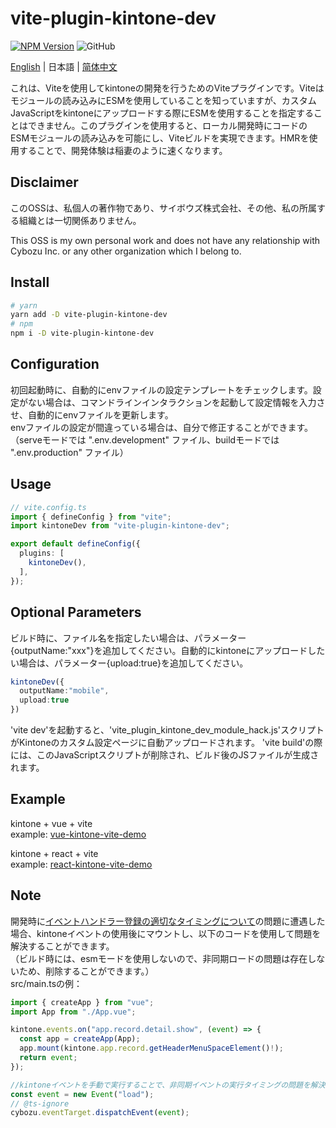 # vite-plugin-kintone-dev

[![NPM Version](https://img.shields.io/npm/dt/vite-plugin-kintone-dev)](https://www.npmjs.com/package/vite-plugin-kintone-dev)
![GitHub](https://img.shields.io/github/license/GuSanle/vite-plugin-kintone-dev)

[English](https://github.com/GuSanle/vite-plugin-kintone-dev/blob/main/README.md)  | 日本語 | [简体中文](https://github.com/GuSanle/vite-plugin-kintone-dev/blob/main/README.zh-CN.md)

これは、Viteを使用してkintoneの開発を行うためのViteプラグインです。Viteはモジュールの読み込みにESMを使用していることを知っていますが、カスタムJavaScriptをkintoneにアップロードする際にESMを使用することを指定することはできません。このプラグインを使用すると、ローカル開発時にコードのESMモジュールの読み込みを可能にし、Viteビルドを実現できます。HMRを使用することで、開発体験は稲妻のように速くなります。

## Disclaimer

このOSSは、私個人の著作物であり、サイボウズ株式会社、その他、私の所属する組織とは一切関係ありません。
 
This OSS is my own personal work and does not have any relationship with Cybozu Inc. or any other organization which I belong to.

## Install

```sh
# yarn
yarn add -D vite-plugin-kintone-dev
# npm
npm i -D vite-plugin-kintone-dev
```
## Configuration
初回起動時に、自動的にenvファイルの設定テンプレートをチェックします。設定がない場合は、コマンドラインインタラクションを起動して設定情報を入力させ、自動的にenvファイルを更新します。     
envファイルの設定が間違っている場合は、自分で修正することができます。 
（serveモードでは ".env.development" ファイル、buildモードでは ".env.production" ファイル）    

## Usage
```ts
// vite.config.ts
import { defineConfig } from "vite";
import kintoneDev from "vite-plugin-kintone-dev";

export default defineConfig({
  plugins: [
    kintoneDev(),
  ],
});
```
## Optional Parameters
ビルド時に、ファイル名を指定したい場合は、パラメーター{outputName:"xxx"}を追加してください。自動的にkintoneにアップロードしたい場合は、パラメーター{upload:true}を追加してください。   
```ts
kintoneDev({
  outputName:"mobile",
  upload:true
})
```
 
'vite dev'を起動すると、'vite_plugin_kintone_dev_module_hack.js'スクリプトがKintoneのカスタム設定ページに自動アップロードされます。 'vite build'の際には、このJavaScriptスクリプトが削除され、ビルド後のJSファイルが生成されます。


## Example
kintone + vue + vite   
example: [vue-kintone-vite-demo](https://github.com/GuSanle/vite-plugin-kintone-dev/tree/main/example/vue-kintone-vite-demo)

kintone + react + vite   
example: [react-kintone-vite-demo](https://github.com/GuSanle/vite-plugin-kintone-dev/tree/main/example/react-kintone-vite-demo)

## Note
開発時に[イベントハンドラー登録の適切なタイミングについて](https://cybozudev.zendesk.com/hc/ja/articles/360000882123)の問題に遭遇した場合、kintoneイベントの使用後にマウントし、以下のコードを使用して問題を解決することができます。  
（ビルド時には、esmモードを使用しないので、非同期ロードの問題は存在しないため、削除することができます。）   
src/main.tsの例：  

```ts
import { createApp } from "vue";
import App from "./App.vue";

kintone.events.on("app.record.detail.show", (event) => {
  const app = createApp(App);
  app.mount(kintone.app.record.getHeaderMenuSpaceElement()!);
  return event;
});

//kintoneイベントを手動で実行することで、非同期イベントの実行タイミングの問題を解決します。
const event = new Event("load");
// @ts-ignore
cybozu.eventTarget.dispatchEvent(event);
```

